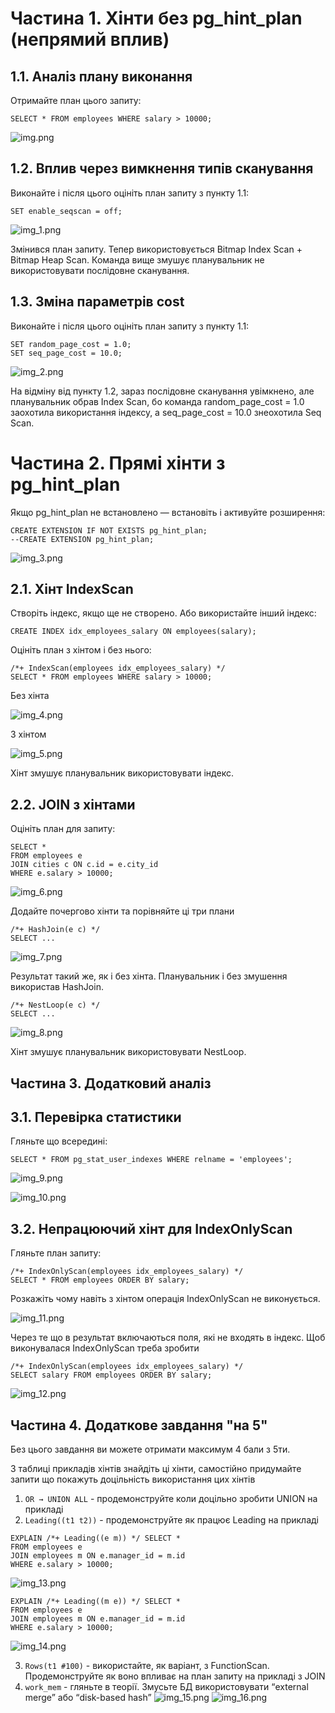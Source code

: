 # Частина 1. Хінти без pg_hint_plan (непрямий вплив)
## 1.1. Аналіз плану виконання
Отримайте план цього запиту:
```postgresql
SELECT * FROM employees WHERE salary > 10000;
```

![img.png](images/img.png)
## 1.2. Вплив через вимкнення типів сканування
Виконайте і після цього оцініть план запиту з пункту 1.1:
```postgresql
SET enable_seqscan = off;
```

![img_1.png](images/img_1.png)

Змінився план запиту. Тепер використовується Bitmap Index Scan + Bitmap Heap Scan. Команда вище змушує планувальник не використовувати послідовне сканування.
## 1.3. Зміна параметрів cost
Виконайте і після цього оцініть план запиту з пункту 1.1:
```postgresql
SET random_page_cost = 1.0;
SET seq_page_cost = 10.0;
```

![img_2.png](images/img_2.png)

На відміну від пункту 1.2, зараз послідовне сканування увімкнено, але планувальник обрав Index Scan, бо команда random_page_cost = 1.0 заохотила використання індексу, а seq_page_cost = 10.0 знеохотила Seq Scan. 
# Частина 2. Прямі хінти з pg_hint_plan
Якщо pg_hint_plan не встановлено — встановіть і активуйте розширення:
```postgresql
CREATE EXTENSION IF NOT EXISTS pg_hint_plan;
--CREATE EXTENSION pg_hint_plan;
```

![img_3.png](images/img_3.png)
## 2.1. Хінт IndexScan
Створіть індекс, якщо ще не створено. Або використайте інший індекс:
```postgresql
CREATE INDEX idx_employees_salary ON employees(salary);
```
Оцініть план з хінтом і без нього:
```postgresql
/*+ IndexScan(employees idx_employees_salary) */
SELECT * FROM employees WHERE salary > 10000;
```

Без хінта

![img_4.png](images/img_4.png)

З хінтом

![img_5.png](images/img_5.png)

Хінт змушує планувальник використовувати індекс.
## 2.2. JOIN з хінтами
Оцініть план для запиту:
```postgresql
SELECT *
FROM employees e
JOIN cities c ON c.id = e.city_id
WHERE e.salary > 10000;
```

![img_6.png](images/img_6.png)

Додайте почергово хінти та порівняйте ці три плани
```postgresql
/*+ HashJoin(e c) */
SELECT ...
```

![img_7.png](images/img_7.png)

Результат такий же, як і без хінта. Планувальник і без змушення використав HashJoin.
```postgresql
/*+ NestLoop(e c) */
SELECT ...
```

![img_8.png](images/img_8.png)

Хінт змушує планувальник використовувати NestLoop.
## Частина 3. Додатковий аналіз
##  3.1. Перевірка статистики
Гляньте що всередині:
```postgresql
SELECT * FROM pg_stat_user_indexes WHERE relname = 'employees';
```

![img_9.png](images/img_9.png)

![img_10.png](images/img_10.png)
## 3.2. Непрацюючий хінт для IndexOnlyScan
Гляньте план запиту:
```postgresql
/*+ IndexOnlyScan(employees idx_employees_salary) */
SELECT * FROM employees ORDER BY salary;
```
Розкажіть чому навіть з хінтом операція IndexOnlyScan не виконується.

![img_11.png](images/img_11.png)

Через те що в результат включаються поля, які не входять в індекс. Щоб виконувалася IndexOnlyScan треба зробити 
```postgresql
/*+ IndexOnlyScan(employees idx_employees_salary) */
SELECT salary FROM employees ORDER BY salary;
```

![img_12.png](images/img_12.png)
## Частина 4. Додаткове завдання "на 5"
Без цього завдання ви можете отримати максимум 4 бали з 5ти.

З таблиці прикладів хінтів знайдіть ці хінти, самостійно придумайте запити що покажуть доцільність використання цих хінтів 
1. `OR → UNION ALL` - продемонструйте коли доцільно зробити UNION на прикладі
2. `Leading((t1 t2))` - продемонструйте як працює Leading на прикладі

```postgresql
EXPLAIN /*+ Leading((e m)) */ SELECT *
FROM employees e
JOIN employees m ON e.manager_id = m.id
WHERE e.salary > 10000;
```

![img_13.png](images/img_13.png)

```postgresql
EXPLAIN /*+ Leading((m e)) */ SELECT *
FROM employees e
JOIN employees m ON e.manager_id = m.id
WHERE e.salary > 10000;
```

![img_14.png](images/img_14.png)

3. `Rows(t1 #100)` - використайте, як варіант, з FunctionScan. Продемонструйте як воно впливає на план запиту на прикладі з JOIN  
4. `work_mem` - гляньте в теорії. Змусьте БД використовувати “external merge” або “disk-based hash” 
![img_15.png](images/img_15.png)
![img_16.png](images/img_16.png)